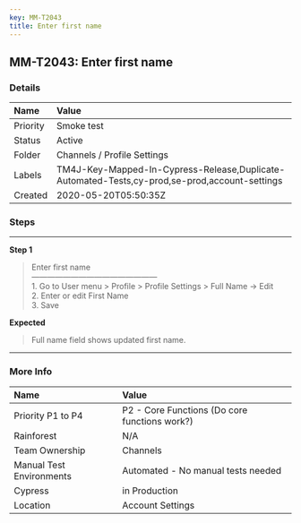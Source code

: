 ```yaml
---
key: MM-T2043
title: Enter first name
---
```


## MM-T2043: Enter first name

### Details

| Name     | Value                                                                                         |
| :------- | :-------------------------------------------------------------------------------------------- |
| Priority | Smoke test                                                                                    |
| Status   | Active                                                                                        |
| Folder   | Channels / Profile Settings                                                                   |
| Labels   | TM4J-Key-Mapped-In-Cypress-Release,Duplicate-Automated-Tests,cy-prod,se-prod,account-settings |
| Created  | 2020-05-20T05:50:35Z                                                                          |

### Steps

<hr/>

**Step 1**

> <article>Enter first name<br />————————————————<br />1. Go to User menu &gt; Profile &gt; Profile Settings &gt; Full Name -&gt; Edit<br />2. Enter or edit First Name<br />3. Save</article>

**Expected**

> <article>Full name field shows updated first name.</article>

<hr/>

### More Info

| Name                     | Value                                         |
| :----------------------- | :-------------------------------------------- |
| Priority P1 to P4        | P2 - Core Functions (Do core functions work?) |
| Rainforest               | N/A                                           |
| Team Ownership           | Channels                                      |
| Manual Test Environments | Automated - No manual tests needed            |
| Cypress                  | in Production                                 |
| Location                 | Account Settings                              |
